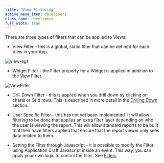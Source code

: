 ```yaml
---
title: "View Filtering"
active_menu_item: developers
class_name: developers
full_width: true
---
```



There are three types of filters that can be applied to Views:

 - View Filter - this is a global, static filter that can be defined for each View in your App.

![view-eg1](/img/docs/view-eg1.zoom77.png)

 - Widget Filter - the Filter property for a Widget is applied in addition to the View Filter.

![ViewFilter](/img/docs/viewfilter.zoom87.png)

 - Drill Down Filter - this is applied when you drill down by clicking on charts or Grid rows. This is described in more detail in the [Drilling Down](/developers/user-guide/product-guide/advanced-features/data-integration-reporting-dashboards/drilling-down) section.

 - User Specific Filter - this has not yet been implemented. It will allow filtering to be done that applies an extra filter layer depending on who the user is viewing the report. This will allow standard reports to be built that then have filters applied that ensure that the report viewer only sees data related to them.

 - Setting the Filter through Javascript - it is possible to modify the Filter using Application Craft Javascript inside an event. This way, you can apply your own logic to control the filter. See [Filters](/developers/user-guide/scripting-apis/client-api/data-view-functions/modifying-data-widgets-with-scripts/filters)

